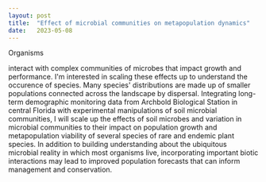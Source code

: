 ```yaml
---
layout: post
title:  "Effect of microbial communities on metapopulation dynamics"
date:   2023-05-08
---
```


<p class="intro"><span class="dropcap">O</span>rganisms </p> interact with complex communities of microbes that impact growth and performance. 
I'm interested in scaling these effects up to understand the occurence of species. 
Many species' distributions are made up of smaller populations connected across the landscape by dispersal.
Integrating long-term demographic monitoring data from Archbold Biological Station in central Florida with experimental manipulations of soil microbial communities, I will scale up the effects of soil microbes and variation in microbial communities to their impact on population growth and metapopulation viability of several species of rare and endemic plant species.
In addition to building understanding about the ubiquitous microbial reality in which most organisms live, incorporating important biotic interactions may lead to improved population forecasts that can inform management and conservation. 
</p>
